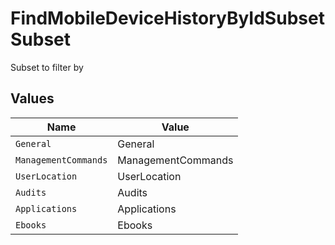 # FindMobileDeviceHistoryByIdSubsetSubset

Subset to filter by


## Values

| Name                 | Value                |
| -------------------- | -------------------- |
| `General`            | General              |
| `ManagementCommands` | ManagementCommands   |
| `UserLocation`       | UserLocation         |
| `Audits`             | Audits               |
| `Applications`       | Applications         |
| `Ebooks`             | Ebooks               |